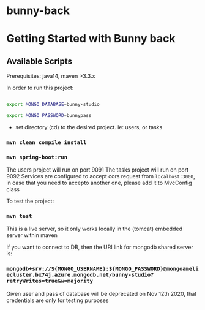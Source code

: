 # bunny-back

# Getting Started with Bunny back

## Available Scripts

Prerequisites: java14, maven >3.3.x

In order to run this project:

```sh

export MONGO_DATABASE=bunny-studio

export MONGO_PASSWORD=bunnypass

```

-   set directory (cd) to the desired project. ie: users, or tasks

### `mvn clean compile install`

### `mvn spring-boot:run`

The users project will run on port 9091
The tasks project will run on port 9092
Services are configured to accept cors request from `localhost:3000`,
in case that you need to accepto another one, please add it to MvcConfig class

To test the project:

### `mvn test`

This is a live server, so it only works locally in the (tomcat) embedded server within maven

If you want to connect to DB, then the URI link for mongodb shared server is:

### `mongodb+srv://${MONGO_USERNAME}:${MONGO_PASSWORD}@mongoameliecluster.bx74j.azure.mongodb.net/bunny-studio?retryWrites=true&w=majority`

Given user and pass of database will be deprecated on Nov 12th 2020, that credentials are only for testing purposes

